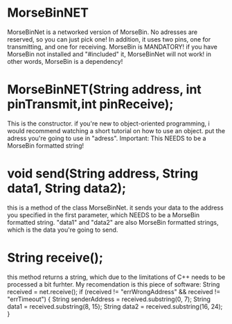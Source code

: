 # MorseBinNET
MorseBinNet is a networked version of MorseBin. No adresses are reserved, so you can just pick one! In addition, it uses two pins, one for transmitting, and one for receiving. MorseBin is MANDATORY! if you have MorseBin not installed and "#included" it, MorseBinNet will not work! in other words, MorseBin is a dependency!
# MorseBinNET(String address, int pinTransmit,int pinReceive);
  This is the constructor. if you're new to object-oriented programming, i would recommend watching a short tutorial on how to use an object. put the adress you're going to use in "adress". Important: This NEEDS to be a MorseBin formatted string!
  # void send(String address, String data1, String data2);
  this is a method of the class MorseBinNet. it sends your data to the address you specified in the first parameter, which NEEDS to be a MorseBin formatted string. "data1" and "data2" are also MorseBin formatted strings, which is the data you're going to send.
# String receive();
  this method returns a string, which due to the limitations of C++ needs to be processed a bit furhter. My recomendation is this piece of software:
  String received = net.receive();
  if (received != "errWrongAddress" && received != "errTimeout") {
    String senderAddress = received.substring(0, 7);
    String data1 = received.substring(8, 15);
    String data2 = received.substring(16, 24);
  }
